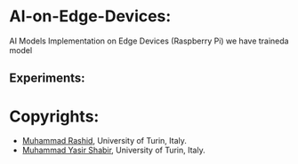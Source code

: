 # AI-on-Edge-Devices:
AI Models Implementation on Edge Devices (Raspberry Pi)
we have traineda model

## Experiments:



# Copyrights:
- [Muhammad Rashid](), University of Turin, Italy.
- [Muhammad Yasir Shabir](), University of Turin, Italy.
